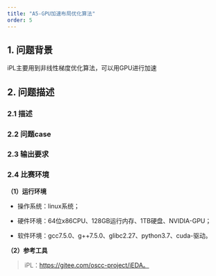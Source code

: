 ```yaml
---
title: "A5-GPU加速布局优化算法"
order: 5
---
```


## 1. 问题背景

iPL主要用到非线性梯度优化算法，可以用GPU进行加速

## 2. 问题描述

### 2.1 描述



### 2.2 问题case



### 2.3 输出要求



### 2.4 比赛环境

**（1）运行环境**

* 操作系统：linux系统；
* 硬件环境：64位x86CPU、128GB运行内存、1TB硬盘、NVIDIA-GPU；

* 软件环境：gcc7.5.0、g++7.5.0、glibc2.27、python3.7、cuda-驱动。

**（2）参考工具**

> iPL：https://gitee.com/oscc-project/iEDA。

